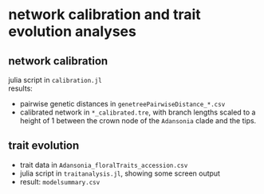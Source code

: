 # network calibration and trait evolution analyses

## network calibration

julia script in `calibration.jl`  
results:
- pairwise genetic distances in `genetreePairwiseDistance_*.csv`
- calibrated network in `*_calibrated.tre`, with branch lengths
  scaled to a height of 1 between the crown node of the `Adansonia`
  clade and the tips.

## trait evolution

- trait data in `Adansonia_floralTraits_accession.csv`
- julia script in `traitanalysis.jl`, showing some screen output
- result: `modelsummary.csv`
